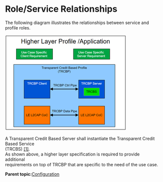 # Role/Service Relationships

The following diagram illustrates the relationships between service and profile roles.

![](GUID-A538BEE6-C6A4-470D-A464-9506129141DF-low.png)

A Transparent Credit Based Server shall instantiate the Transparent Credit Based Service<br /> \(TRCBS\) [\[1\]](GUID-AA9F6190-9E01-48C5-A22A-6BC2FE3B90B6.md).<br /> As shown above, a higher layer specification is required to provide additional<br /> requirements on top of TRCBP that are specific to the need of the use case.

**Parent topic:**[Configuration](GUID-6DCDDD1D-6C33-4269-A252-E1ED3EC058FC.md)


